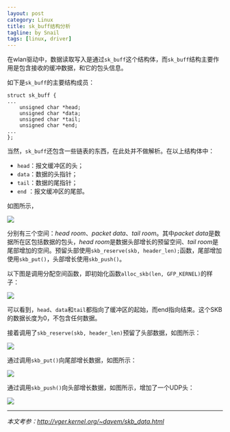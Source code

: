 ```yaml
---
layout: post
category: Linux
title: sk_buff结构分析
tagline: by Snail
tags: [linux, driver]
---
```

在wlan驱动中，数据读取写入是通过`sk_buff`这个结构体，而`sk_buff`结构主要作用是包含接收的缓冲数据，和它的包头信息。

<!--more-->

如下是`sk_buff`的主要结构成员：

	struct sk_buff {
	...
		unsigned char *head;
		unsigned char *data;
		unsigned char *tail;
		unsigned char *end;
	...
	};

当然，`sk_buff`还包含一些链表的东西，在此处并不做解析。在以上结构体中：

 * `head`：报文缓冲区的头；
 * `data`：数据的头指针；
 * `tail`：数据的尾指针；
 * `end` ：报文缓冲区的尾部。

 如图所示，

![](http://pic.yupoo.com/simpleyyt/DGDM9tAj/medish.jpg)

分别有三个空间：*head room*、*packet data*、*tail room*。其中*packet data*是数据所在区包括数据的包头，*head room*是数据头部增长的预留空间、*tail room*是尾部增加的空间。预留头部使用`skb_reserve(skb, header_len);`函数，尾部增加使用`skb_put()`，头部增长使用`skb_push()`。

以下图是调用分配空间函数，即初始化函数`alloc_skb(len, GFP_KERNEL)`的样子：

![](http://pic.yupoo.com/simpleyyt/DGDLzyp1/medish.jpg)

可以看到，`head`、`data`和`tail`都指向了缓冲区的起始，而end指向结束。这个SKB的数据长度为0，不包含任何数据。

接着调用了`skb_reserve(skb, header_len)`预留了头部数据，如图所示：

![](http://pic.yupoo.com/simpleyyt/DGDM9eQx/medish.jpg)

通过调用`skb_put()`向尾部增长数据，如图所示：

![](http://pic.yupoo.com/simpleyyt/DGDM9fX0/medish.jpg)

通过调用`skb_push()`向头部增长数据，如图所示，增加了一个UDP头：

![](http://pic.yupoo.com/simpleyyt/DGDM8T7V/medium.jpg)

---

*本文考参：<http://vger.kernel.org/~davem/skb_data.html>*